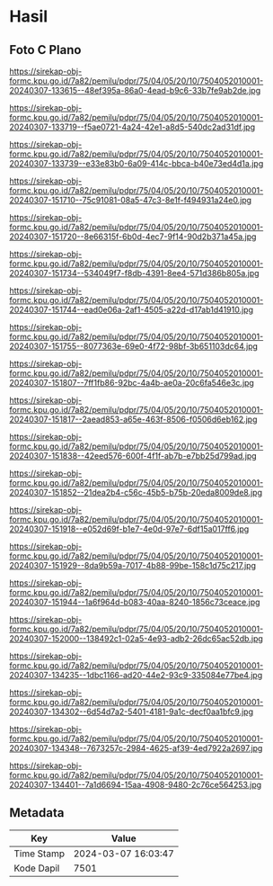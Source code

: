 # Hasil

## Foto C Plano

https://sirekap-obj-formc.kpu.go.id/7a82/pemilu/pdpr/75/04/05/20/10/7504052010001-20240307-133615--48ef395a-86a0-4ead-b9c6-33b7fe9ab2de.jpg

https://sirekap-obj-formc.kpu.go.id/7a82/pemilu/pdpr/75/04/05/20/10/7504052010001-20240307-133719--f5ae0721-4a24-42e1-a8d5-540dc2ad31df.jpg

https://sirekap-obj-formc.kpu.go.id/7a82/pemilu/pdpr/75/04/05/20/10/7504052010001-20240307-133739--e33e83b0-6a09-414c-bbca-b40e73ed4d1a.jpg

https://sirekap-obj-formc.kpu.go.id/7a82/pemilu/pdpr/75/04/05/20/10/7504052010001-20240307-151710--75c91081-08a5-47c3-8e1f-f494931a24e0.jpg

https://sirekap-obj-formc.kpu.go.id/7a82/pemilu/pdpr/75/04/05/20/10/7504052010001-20240307-151720--8e66315f-6b0d-4ec7-9f14-90d2b371a45a.jpg

https://sirekap-obj-formc.kpu.go.id/7a82/pemilu/pdpr/75/04/05/20/10/7504052010001-20240307-151734--534049f7-f8db-4391-8ee4-571d386b805a.jpg

https://sirekap-obj-formc.kpu.go.id/7a82/pemilu/pdpr/75/04/05/20/10/7504052010001-20240307-151744--ead0e06a-2af1-4505-a22d-d17ab1d41910.jpg

https://sirekap-obj-formc.kpu.go.id/7a82/pemilu/pdpr/75/04/05/20/10/7504052010001-20240307-151755--8077363e-69e0-4f72-98bf-3b651103dc64.jpg

https://sirekap-obj-formc.kpu.go.id/7a82/pemilu/pdpr/75/04/05/20/10/7504052010001-20240307-151807--7ff1fb86-92bc-4a4b-ae0a-20c6fa546e3c.jpg

https://sirekap-obj-formc.kpu.go.id/7a82/pemilu/pdpr/75/04/05/20/10/7504052010001-20240307-151817--2aead853-a65e-463f-8506-f0506d6eb162.jpg

https://sirekap-obj-formc.kpu.go.id/7a82/pemilu/pdpr/75/04/05/20/10/7504052010001-20240307-151838--42eed576-600f-4f1f-ab7b-e7bb25d799ad.jpg

https://sirekap-obj-formc.kpu.go.id/7a82/pemilu/pdpr/75/04/05/20/10/7504052010001-20240307-151852--21dea2b4-c56c-45b5-b75b-20eda8009de8.jpg

https://sirekap-obj-formc.kpu.go.id/7a82/pemilu/pdpr/75/04/05/20/10/7504052010001-20240307-151918--e052d69f-b1e7-4e0d-97e7-6df15a017ff6.jpg

https://sirekap-obj-formc.kpu.go.id/7a82/pemilu/pdpr/75/04/05/20/10/7504052010001-20240307-151929--8da9b59a-7017-4b88-99be-158c1d75c217.jpg

https://sirekap-obj-formc.kpu.go.id/7a82/pemilu/pdpr/75/04/05/20/10/7504052010001-20240307-151944--1a6f964d-b083-40aa-8240-1856c73ceace.jpg

https://sirekap-obj-formc.kpu.go.id/7a82/pemilu/pdpr/75/04/05/20/10/7504052010001-20240307-152000--138492c1-02a5-4e93-adb2-26dc65ac52db.jpg

https://sirekap-obj-formc.kpu.go.id/7a82/pemilu/pdpr/75/04/05/20/10/7504052010001-20240307-134235--1dbc1166-ad20-44e2-93c9-335084e77be4.jpg

https://sirekap-obj-formc.kpu.go.id/7a82/pemilu/pdpr/75/04/05/20/10/7504052010001-20240307-134302--6d54d7a2-5401-4181-9a1c-decf0aa1bfc9.jpg

https://sirekap-obj-formc.kpu.go.id/7a82/pemilu/pdpr/75/04/05/20/10/7504052010001-20240307-134348--7673257c-2984-4625-af39-4ed7922a2697.jpg

https://sirekap-obj-formc.kpu.go.id/7a82/pemilu/pdpr/75/04/05/20/10/7504052010001-20240307-134401--7a1d6694-15aa-4908-9480-2c76ce564253.jpg


## Metadata

| Key        | Value               |
| ---------- | ------------------- |
| Time Stamp | 2024-03-07 16:03:47 |
| Kode Dapil | 7501                |



